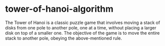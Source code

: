 # tower-of-hanoi-algorithm
The Tower of Hanoi is a classic puzzle game that involves moving a stack of disks from one pole to another pole, 
one at a time, without placing a larger disk on top of a smaller one. 
The objective of the game is to move the entire stack to another pole, obeying the above-mentioned rule.
